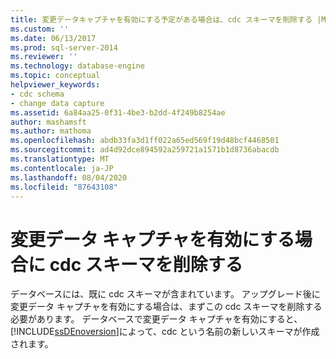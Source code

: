 ```yaml
---
title: 変更データキャプチャを有効にする予定がある場合は、cdc スキーマを削除する |Microsoft Docs
ms.custom: ''
ms.date: 06/13/2017
ms.prod: sql-server-2014
ms.reviewer: ''
ms.technology: database-engine
ms.topic: conceptual
helpviewer_keywords:
- cdc schema
- change data capture
ms.assetid: 6a84aa25-0f31-4be3-b2dd-4f249b8254ae
author: mashamsft
ms.author: mathoma
ms.openlocfilehash: abdb33fa3d1ff022a65ed569f19d48bcf4468501
ms.sourcegitcommit: ad4d92dce894592a259721a1571b1d8736abacdb
ms.translationtype: MT
ms.contentlocale: ja-JP
ms.lasthandoff: 08/04/2020
ms.locfileid: "87643108"
---
```

# <a name="remove-the-cdc-schema-if-you-plan-to-enable-change-data-capture"></a>変更データ キャプチャを有効にする場合に cdc スキーマを削除する
  データベースには、既に cdc スキーマが含まれています。 アップグレード後に変更データ キャプチャを有効にする場合は、まずこの cdc スキーマを削除する必要があります。 データベースで変更データ キャプチャを有効にすると、[!INCLUDE[ssDEnoversion](../../includes/ssdenoversion-md.md)]によって、cdc という名前の新しいスキーマが作成されます。  
  
  
